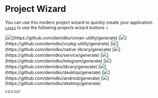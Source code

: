 # Project Wizard
You can use this modern project wizard to quickly create your application.  
[`Login`](https://github.com/login) to use the following projects wizard buttons ⤵

[![](https://img.shields.io/badge/utility%20(C++,%20conan,%20cmake)-003E54?style=for-the-badge&logo=cplusplus)](https://github.com/demidko/conan-utility/generate)  
[![](https://img.shields.io/badge/utility%20(C++,%20Vcpkg,%20cmake)-003E54?style=for-the-badge&logo=cplusplus)](https://github.com/demidko/vcpkg-utility/generate)  
[![](https://img.shields.io/badge/library%20(C++,%20CMake,%20Conan)-003E54?style=for-the-badge&logo=cplusplus)](https://github.com/demidko/native-library/generate)  
[![](https://img.shields.io/badge/microservice%20(Kotlin,%20Java,%20Gradle)-EA7100?style=for-the-badge&logo=java)](https://github.com/demidko/service/generate)   
[![](https://img.shields.io/badge/telegram%20Bot%20(Kotlin,%20Java,%20Gradle)-blue?style=for-the-badge&logo=telegram)](https://github.com/demidko/telegram/generate)  
[![](https://img.shields.io/badge/library%20(Kotlin,%20Java,%20Gradle,%20Maven)-EA7100?style=for-the-badge&logo=java)](https://github.com/demidko/library/generate)  
[![](https://img.shields.io/badge/web%20application%20(Kotlin,%20Gradle,%20KWeb)-blue?style=for-the-badge&logo=web)](https://github.com/demidko/desktop/generate)  
[![](https://img.shields.io/badge/android%20application%20(Kotlin,%20Gradle,%20Jetpack)-darkgreen?style=for-the-badge&logo=android)](https://github.com/demidko/android/generate)  
[![](https://img.shields.io/badge/desktop%20application%20(Kotlin,%20Gradle,%20Jetpack)-darkblue?style=for-the-badge&logo=kotlin)](https://github.com/demidko/desktop/generate)  

<sub><sup>_S.D.G 2021_</sup></sub>
